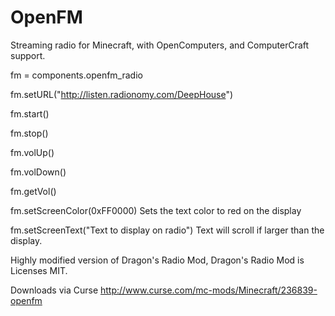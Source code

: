 # OpenFM

Streaming radio for Minecraft, with OpenComputers, and ComputerCraft support.

fm = components.openfm_radio

fm.setURL("http://listen.radionomy.com/DeepHouse")

fm.start()

fm.stop()

fm.volUp()

fm.volDown()

fm.getVol()

fm.setScreenColor(0xFF0000) Sets the text color to red on the display

fm.setScreenText("Text to display on radio")  Text will scroll if larger than the display.


Highly modified version of Dragon's Radio Mod, Dragon's Radio Mod is Licenses MIT.

Downloads via Curse http://www.curse.com/mc-mods/Minecraft/236839-openfm

